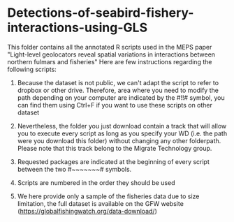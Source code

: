 # Detections-of-seabird-fishery-interactions-using-GLS
This folder contains all the annotated R scripts used in the MEPS paper
"Light-level geolocators reveal spatial variations in interactions between northern fulmars and fisheries"
Here are few instructions regarding the following scripts: 

1. 	Because the dataset is not public, we can't adapt the script to refer to dropbox or other drive.
	Therefore, area where you need to modify the path depending on your computer are indicated by the #!!# symbol, you can find them using Ctrl+F if you want to use these scripts on other dataset

2.	Nevertheless, the folder you just download contain a track that will allow you to execute every script as long as you specify your WD
	(i.e. the path were you download this folder) without changing any other folderpath. Please note that this track belong to the Migrate Technology group.

3.	Requested packages are indicated at the beginning of every script between the two #~~~~~~~# symbols.

4.	Scripts are numbered in the order they should be used

5. 	We here provide only a sample of the fisheries data due to size limitation, the full dataset is available on the GFW website (https://globalfishingwatch.org/data-download/)
